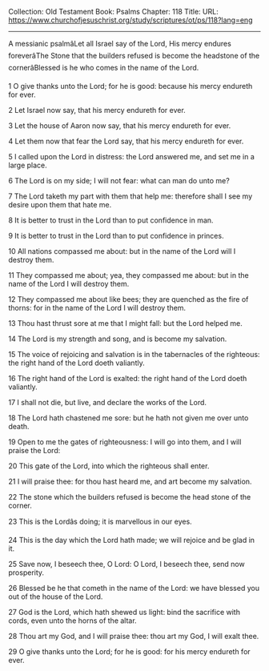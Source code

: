 Collection: Old Testament
Book: Psalms
Chapter: 118
Title: 
URL: https://www.churchofjesuschrist.org/study/scriptures/ot/ps/118?lang=eng

---

A messianic psalmâLet all Israel say of the Lord, His mercy endures foreverâThe Stone that the builders refused is become the headstone of the cornerâBlessed is he who comes in the name of the Lord.

1 O give thanks unto the Lord; for he is good: because his mercy endureth for ever.

2 Let Israel now say, that his mercy endureth for ever.

3 Let the house of Aaron now say, that his mercy endureth for ever.

4 Let them now that fear the Lord say, that his mercy endureth for ever.

5 I called upon the Lord in distress: the Lord answered me, and set me in a large place.

6 The Lord is on my side; I will not fear: what can man do unto me?

7 The Lord taketh my part with them that help me: therefore shall I see my desire upon them that hate me.

8 It is better to trust in the Lord than to put confidence in man.

9 It is better to trust in the Lord than to put confidence in princes.

10 All nations compassed me about: but in the name of the Lord will I destroy them.

11 They compassed me about; yea, they compassed me about: but in the name of the Lord I will destroy them.

12 They compassed me about like bees; they are quenched as the fire of thorns: for in the name of the Lord I will destroy them.

13 Thou hast thrust sore at me that I might fall: but the Lord helped me.

14 The Lord is my strength and song, and is become my salvation.

15 The voice of rejoicing and salvation is in the tabernacles of the righteous: the right hand of the Lord doeth valiantly.

16 The right hand of the Lord is exalted: the right hand of the Lord doeth valiantly.

17 I shall not die, but live, and declare the works of the Lord.

18 The Lord hath chastened me sore: but he hath not given me over unto death.

19 Open to me the gates of righteousness: I will go into them, and I will praise the Lord:

20 This gate of the Lord, into which the righteous shall enter.

21 I will praise thee: for thou hast heard me, and art become my salvation.

22 The stone which the builders refused is become the head stone of the corner.

23 This is the Lordâs doing; it is marvellous in our eyes.

24 This is the day which the Lord hath made; we will rejoice and be glad in it.

25 Save now, I beseech thee, O Lord: O Lord, I beseech thee, send now prosperity.

26 Blessed be he that cometh in the name of the Lord: we have blessed you out of the house of the Lord.

27 God is the Lord, which hath shewed us light: bind the sacrifice with cords, even unto the horns of the altar.

28 Thou art my God, and I will praise thee: thou art my God, I will exalt thee.

29 O give thanks unto the Lord; for he is good: for his mercy endureth for ever.
